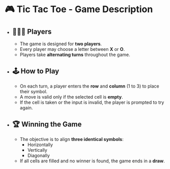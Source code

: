 <h1>🎮 Tic Tac Toe - Game Description</h1>
<ul>
  <li>
    <h2>🧑‍🤝‍🧑 Players</h2>
    <ul>
        <li>The game is designed for <strong>two players</strong>.</li>
        <li>Every player may choose a letter between <strong>X</strong> or <strong>O</strong>.</li>
        <li>Players take <strong>alternating turns</strong> throughout the game.</li>
    </ul>
  </li>
  <li>
    <h2>🕹️ How to Play</h2>
    <ul>
        <li>On each turn, a player enters the <strong>row</strong> and <strong>column</strong> (1 to 3) to place their symbol.</li>
        <li>A move is valid only if the selected cell is <strong>empty</strong>.</li>
        <li>If the cell is taken or the input is invalid, the player is prompted to try again.</li>
    </ul>
  </li>
  <li>
    <h2>🏆 Winning the Game</h2>
    <ul>
        <li>The objective is to align <strong>three identical symbols</strong>:
            <ul>
                <li>Horizontally</li>
                <li>Vertically</li>
                <li>Diagonally</li>
            </ul>
        </li>
        <li>If all cells are filled and no winner is found, the game ends in a <strong>draw</strong>.</li>
    </ul>
  </li>
</ul>

    
